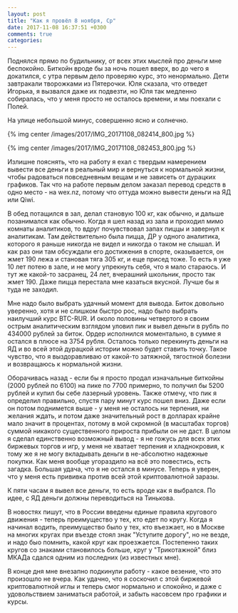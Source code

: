```yaml
---
layout: post
title: "Как я провёл 8 ноября, Ср"
date: 2017-11-08 16:37:51 +0300
comments: true
categories: 
---
```

Поднялся прямо по будильнику, от всех этих мыслей про деньги мне беспокойно. Биткойн вроде бы за ночь пошел вверх, во до чего я докатился, с утра первым дело проверяю курс, это ненормально. Дети завтракали творожками из Пятерочки. Юля сказала, что отведет Игорька, я вызвался даже их подвезти, но Юля так медленно собиралась, что у меня просто не осталось времени, и мы поехали с Полей.

На улице небольшой минус, совершенно ясно и солнечно.

{% img center /images/2017/IMG_20171108_082414_800.jpg %}

{% img center /images/2017/IMG_20171108_082453_800.jpg %}

Излишне пояснять, что на работу я ехал с твердым намерением вывести все деньги в реальный мир и вернуться к нормальной жизни, чтобы радоваться повседневным вещам и не зависеть от дурацких графиков. Так что на работе первым делом заказал перевод средств в одно место - на wex.nz, потому что оттуда можно вывести деньги на ЯД или Qiwi. 

В обед потащился в зал, делал становую 100 кг, как обычно, и дальше позанимался как обычно. Когда я шел назад из зала и проходил мимо комнаты аналитиков, то вдруг почувствовал запах пиццы и завернул к аналитикам. Там действительно была пицца, ДР у одного аналитика, которого я раньше никогда не видел и никогда о таком не слышал. И как раз они там обсуждали его достижения в спорте, оказывается, он жмет 190 лежа и становая тяга 305 кг, и еще присед тоже. То есть я уже 10 лет потею в зале, и не могу упрекнуть себя, что я мало стараюсь. И тут же какой-то засранец, 24 лет, вчерашний школьник, просто так жмет 190. Даже пицца перестала мне казаться вкусной. Лучше бы я туда не заходил.

Мне надо было выбрать удачный момент для вывода. Биток довольно уверенно, хотя и не слишком быстро рос, надо было выбрать наилучший курс BTC-RUR. И около половины четвертого я своим острым аналитическим взглядом уловил пик и вывел деньги в рубль по 434000 рублей за биток. Ордер исполнился моментально, в сумме я остался в плюсе на 3754 рубля. Осталось только перекинуть деньги на ЯД и во всей этой дурацкой истории можно будет ставить точку. Такое чувство, что я выздоравливаю от какой-то затяжной, тягостной болезни и возвращаюсь к нормальной жизни.

Оборачивась назад - если бы я просто продал изначальные биткойны (2000 рублей по 6100) на пике по 7700 примерно, то получил бы 5200 рублей и купил бы себе лазерный уровень. Также отмечу, что пик я определил правильно, спустя пару минут курс пошел вниз. Даже если он потом поднимется выше - у меня не осталось ни терпения, ни желания ждать, и потом даже значительный рост в долларах крайне мало значит в процентах, потому в мой скромной (в масштабах торгов) суммой никакого существенного прироста прибыли он не даст. В целом я сделал единственно возможный вывод - я не гожусь для всех этих биржевых торгов и игр, у меня не хватает терпения и хладнокровия, к тому же я не могу вкладывать деньги в не-абсолютно надежные покупки. Как меня вообще угораздило на всё это повестись, есть загадка. Большая удача, что я не остался в минусе. Теперь я уверен, что у меня есть прививка против всей этой криптовалютной заразы.

К пяти часам я вывел все деньги, то есть вроде как я выбрался. По идее, с ЯД деньги должны переводиться на Тинькова.

В новостях пишут, что в России введены единые правила кругового движения - теперь преимущество у тех, кто едет по кругу. Когда я начинал водить, преимущество было у тех, кто въезжает, но в Москве на многих кругах при въезде стоял знак "Уступите дорогу", но не везде, и надо быо помнить, какой круг как проезжается. Постепенно таких кругов со знаками становилось больше, круг у "Трикотажной" близ МКАДа сдался одним из последних (из известных мне).

В конце дня мне внезапно подкинули работу - какое везение, что это произошло не вчера. Как удачно, что я соскочил с этой биржевой криптовалютной иглы и теперь смог нормально и спокойно, и даже с удовольствием заниматься работой, и забыть насовсем про графики и курсы. 